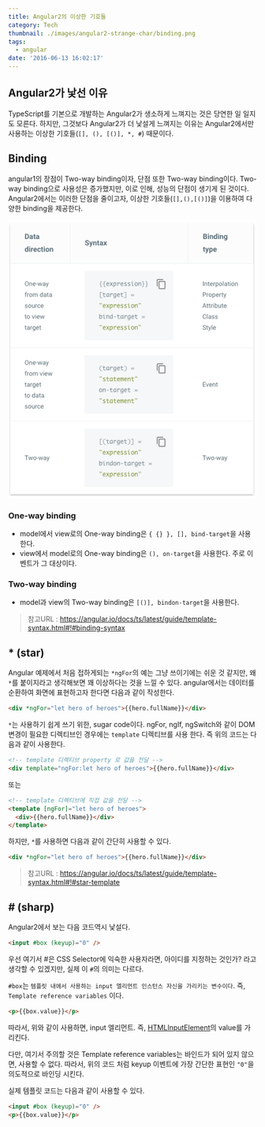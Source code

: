 ```yaml
---
title: Angular2의 이상한 기호들
category: Tech
thumbnail: ./images/angular2-strange-char/binding.png
tags:
  - angular
date: '2016-06-13 16:02:17'
---
```


## Angular2가 낯선 이유

TypeScript를 기본으로 개발하는 Angular2가 생소하게 느껴지는 것은 당연한 일 일지도 모른다. 하지만, 그것보다 Angular2가 더 낯설게 느껴지는 이유는 Angular2에서만 사용하는 이상한 기호들(`[], (), [()], *, #`) 때문이다.

## Binding

angular1의 장점이 Two-way binding이자, 단점 또한 Two-way binding이다. Two-way binding으로 사용성은 증가했지만, 이로 인해, 성능의 단점이 생기게 된 것이다.
Angular2에서는 이러한 단점을 줄이고자, 이상한 기호들(`[],(),[()]`)을 이용하여 다양한 binding을 제공한다.

![](./images/angular2-strange-char/binding.png)

### One-way binding

- model에서 view로의 One-way binding은 `{ {} }, [], bind-target`을 사용한다.
- view에서 model로의 One-way binding은 `(), on-target`을 사용한다. 주로 이벤트가 그 대상이다.

### Two-way binding

- model과 view의 Two-way binding은 `[()], bindon-target`을 사용한다.

> 참고URL : https://angular.io/docs/ts/latest/guide/template-syntax.html#!#binding-syntax

## \* (star)

Angular 예제에서 처음 접하게되는 `*ngFor`의 예는 그냥 쓰이기에는 쉬운 것 같지만, 왜 `*`를 붙이지라고 생각해보면 꽤 이상하다는 것을 느낄 수 있다.
angular에서는 데이터를 순환하여 화면에 표현하고자 한다면 다음과 같이 작성한다.

```html
<div *ngFor="let hero of heroes">{{hero.fullName}}</div>
```

`*`는 사용하기 쉽게 쓰기 위한, sugar code이다. ngFor, ngIf, ngSwitch와 같이 DOM 변경이 필요한 디렉티브인 경우에는 `template` 디렉티브를 사용 한다. 즉 위의 코드는 다음과 같이 사용한다.

```html
<!-- template 디렉티브 property 로 값을 전달 -->
<div template="ngFor:let hero of heroes">{{hero.fullName}}</div>
```

또는

```html
<!-- template 디렉티브에 직접 값을 전달 -->
<template [ngFor]="let hero of heroes">
  <div>{{hero.fullName}}</div>
</template>
```

하지만, `*`를 사용하면 다음과 같이 간단히 사용할 수 있다.

```html
<div *ngFor="let hero of heroes">{{hero.fullName}}</div>
```

> 참고URL : https://angular.io/docs/ts/latest/guide/template-syntax.html#!#star-template

## # (sharp)

Angular2에서 보는 다음 코드역시 낯설다.

```html
<input #box (keyup)="0" />
```

우선 여기서 #은 CSS Selector에 익숙한 사용자라면, 아이디를 지정하는 것인가? 라고 생각할 수 있겠지만, 실제 이 `#`의 의미는 다르다.

`#box`는 `템플릿 내에서 사용하는 input 엘리먼트 인스턴스 자신을 가리키는 변수이다`. 즉, `Template reference variables` 이다.

```html
<p>{{box.value}}</p>
```

따라서, 위와 같이 사용하면, input 엘리먼트. 즉, [HTMLInputElement](https://developer.mozilla.org/en-US/docs/Web/API/HTMLInputElement)의 value를 가리킨다.

다만, 여기서 주의할 것은 Template reference variables는 바인드가 되어 있지 않으면, 사용할 수 없다.
따라서, 위의 코드 처럼 keyup 이벤트에 가장 간단한 표현인 `"0"`을 의도적으로 바인딩 시킨다.

실제 템플릿 코드는 다음과 같이 사용할 수 있다.

```html
<input #box (keyup)="0" />
<p>{{box.value}}</p>
```
